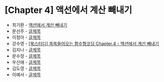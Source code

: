 # [Chapter 4] 액선에서 계산 빼내기

- 최기환 - [액션에서 계산 빼내기](https://circular-error-a3d.notion.site/1b059d61b66646bfa37cafbb0f77266e?pvs=4)
- 문선주 - [글제목](링크)
- 이정아 - [글제목](링크)
- 강수영 - [[북스터디] 쏙쏙들어오는 함수형코딩 Chapter.4 - 액션에서 계산 빼내기](https://velog.io/@sooyoung15928/%EB%B6%81%EC%8A%A4%ED%84%B0%EB%94%94-%EC%8F%99%EC%8F%99%EB%93%A4%EC%96%B4%EC%98%A4%EB%8A%94-%ED%95%A8%EC%88%98%ED%98%95%EC%BD%94%EB%94%A9-Chapter.4-%EC%95%A1%EC%85%98%EC%97%90%EC%84%9C-%EA%B3%84%EC%82%B0-%EB%B9%BC%EB%82%B4%EA%B8%B0)
- 김지나 - [글제목](링크)
- 문수정 - [글제목](링크)
- 우신애 - [글제목](링크)
- 김도영 - [글제목](링크)
- 이예서 - [글제목](링크)
